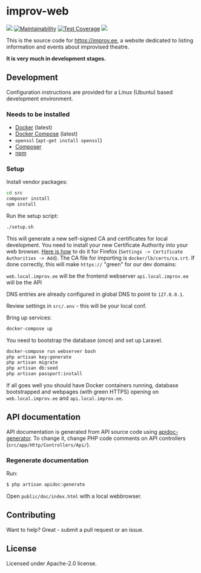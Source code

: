 # improv-web

[![](https://img.shields.io/travis/improv-ee/improv-web.svg)](https://travis-ci.org/improvision-eu/improvision-web)
[![Maintainability](https://api.codeclimate.com/v1/badges/54f0ebd5a83319def11a/maintainability)](https://codeclimate.com/github/improv-ee/improv-web/maintainability)
[![Test Coverage](https://api.codeclimate.com/v1/badges/54f0ebd5a83319def11a/test_coverage)](https://codeclimate.com/github/improv-ee/improv-web/test_coverage)
[![](https://img.shields.io/docker/pulls/improv/improv-web.svg)](https://cloud.docker.com/u/improv/repository/registry-1.docker.io/improvision/improv-web)

This is the source code for https://improv.ee, a website dedicated to listing information and events about improvised theatre.

**It is very much in development stages.**


## Development

Configuration instructions are provided for a Linux (Ubuntu) based development environment.

### Needs to be installed

- [Docker][] (latest)
- [Docker Compose][] (latest)
- `openssl` (`apt-get install openssl`)
- [Composer][]
- [npm][]

### Setup

Install vendor packages:

```bash
cd src
composer install
npm install
```

Run the setup script:

```bash
./setup.sh
```

This will generate a new self-signed CA and certificates for local development. You need to
install your new Certificate Authority into your web browser. [Here is how](https://wiki.wmtransfer.com/projects/webmoney/wiki/Installing_root_certificate_in_Mozilla_Firefox)
to do it for Firefox (`Settings -> Certificate Authorities -> Add`). The CA file for importing
is `docker/lb/certs/ca.crt`. If done correctly, this will make `https://` "green" for our dev domains:

`web.local.improv.ee` will be the frontend webserver
`api.local.improv.ee` will be the API

DNS entries are already configured in global DNS to point to `127.0.0.1`.

Review settings in `src/.env` - this will be your local conf.

Bring up services:

```bash
docker-compose up
```

You need to bootstrap the database (once) and set up Laravel.

```bash
docker-compose run webserver bash
php artisan key:generate
php artisan migrate
php artisan db:seed
php artisan passport:install
```

If all goes well you should have Docker containers running, database bootstrapped and webpages
(with green HTTPS) opening on `web.local.improv.ee` and `api.local.improv.ee`.


## API documentation

API documentation is generated from API source code using [apidoc-generator](https://github.com/mpociot/laravel-apidoc-generator).
To change it, change PHP code comments on API controllers (`src/app/Http/Controllers/Api/`).

### Regenerate documentation

Run:

```bash
$ php artisan apidoc:generate
```

Open `public/doc/index.html` with a local webbrowser.

## Contributing

Want to help? Great - submit a pull request or an issue.

## License

Licensed under Apache-2.0 license.

[Docker]: https://docs.docker.com/install/linux/docker-ce/ubuntu/
[Docker Compose]: https://docs.docker.com/compose/install/
[Composer]: https://getcomposer.org/download/
[npm]: https://www.npmjs.com/get-npm
